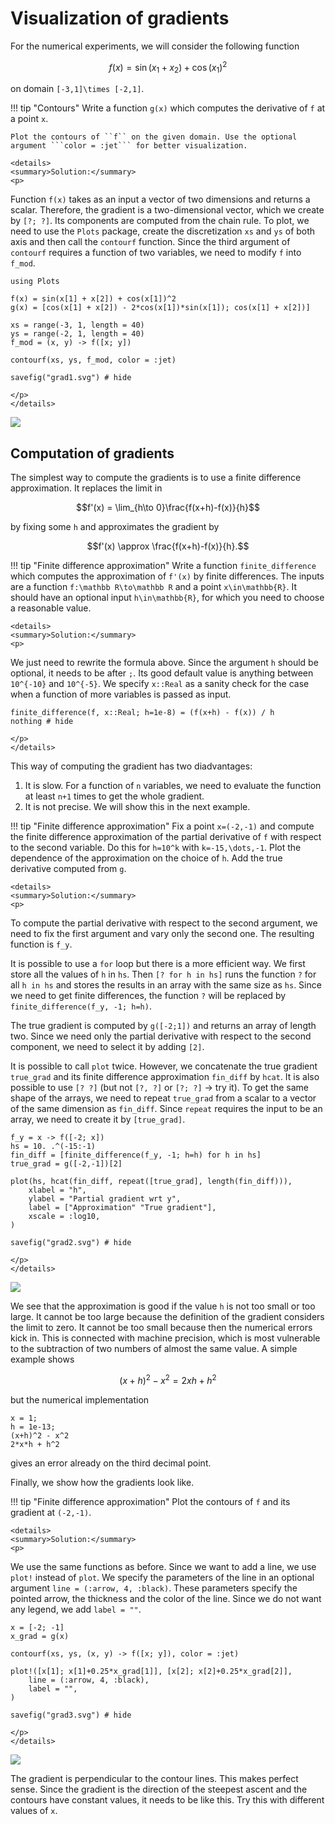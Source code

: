 # Visualization of gradients

For the numerical experiments, we will consider the following function
```math
f(x) = \sin(x_1 + x_2) + \cos(x_1)^2
```
on domain ``[-3,1]\times [-2,1]``.

!!! tip "Contours"
    Write a function ```g(x)``` which computes the derivative of ``f`` at a point  ``x``.

    Plot the contours of ``f`` on the given domain. Use the optional argument ```color = :jet``` for better visualization.

```@raw html
<details>
<summary>Solution:</summary>
<p>
```
Function ```f(x)``` takes as an input a vector of two dimensions and returns a scalar. Therefore, the gradient is a two-dimensional vector, which we create by ```[?; ?]```. Its components are computed from the chain rule. To plot, we need to use the ```Plots``` package, create the discretization ```xs``` and ```ys``` of both axis and then call the ```contourf``` function. Since the third argument of ```contourf``` requires a function of two variables, we need to modify ```f``` into ```f_mod```.
```@example optim
using Plots

f(x) = sin(x[1] + x[2]) + cos(x[1])^2
g(x) = [cos(x[1] + x[2]) - 2*cos(x[1])*sin(x[1]); cos(x[1] + x[2])]

xs = range(-3, 1, length = 40)
ys = range(-2, 1, length = 40)
f_mod = (x, y) -> f([x; y])

contourf(xs, ys, f_mod, color = :jet)

savefig("grad1.svg") # hide
```
```@raw html
</p>
</details>
```

![](grad1.svg)

## Computation of gradients

The simplest way to compute the gradients is to use a finite difference approximation. It replaces the limit in
```math
f'(x) = \lim_{h\to 0}\frac{f(x+h)-f(x)}{h}
```
by fixing some ``h`` and approximates the gradient by
```math
f'(x) \approx \frac{f(x+h)-f(x)}{h}.
```

!!! tip "Finite difference approximation"
    Write a function ```finite_difference``` which computes the approximation of ``f'(x)`` by finite differences. The inputs are a function ``f:\mathbb R\to\mathbb R`` and a point ``x\in\mathbb{R}``. It should have an optional input ``h\in\mathbb{R}``, for which you need to choose a reasonable value. 

```@raw html
<details>
<summary>Solution:</summary>
<p>
```
We just need to rewrite the formula above. Since the argument ```h``` should be optional, it needs to be after ```;```. Its good default value is anything between ``10^{-10}`` and ``10^{-5}``. We specify ```x::Real``` as a sanity check for the case when a function of more variables is passed as input.
```@example optim
finite_difference(f, x::Real; h=1e-8) = (f(x+h) - f(x)) / h
nothing # hide
```
```@raw html
</p>
</details>
```

This way of computing the gradient has two diadvantages:
1. It is slow. For a function of ``n`` variables, we need to evaluate the function at least ``n+1`` times to get the whole gradient.
2. It is not precise. We will show this in the next example.

!!! tip "Finite difference approximation"
    Fix a point ``x=(-2,-1)`` and compute the finite difference approximation of the partial derivative of ``f`` with respect to the second variable. Do this for ``h=10^k`` with ``k=-15,\dots,-1``. Plot the dependence of the approximation on the choice of ``h``. Add the true derivative computed from ```g```.

```@raw html
<details>
<summary>Solution:</summary>
<p>
```
To compute the partial derivative with respect to the second argument, we need to fix the first argument and vary only the second one. The resulting function is ```f_y```.

It is possible to use a ```for``` loop but there is a more efficient way. We first store all the values of ``h`` in ```hs```. Then ```[? for h in hs]``` runs the function ```?``` for all ```h in hs``` and stores the results in an array with the same size as ```hs```. Since we need to get finite differences, the function ```?``` will be replaced by ```finite_difference(f_y, -1; h=h)```.

The true gradient is computed by ```g([-2;1])``` and returns an array of length two. Since we need only the partial derivative with respect to the second component, we need to select it by adding  ```[2]```.

It is possible to call ```plot``` twice. However, we concatenate the true gradient ```true_grad``` and its finite difference approximation ```fin_diff``` by ```hcat```. It is also possible to use ```[? ?]``` (but not ```[?, ?]``` or ```[?; ?]``` -> try it). To get the same shape of the arrays, we need to repeat ```true_grad``` from a scalar to a vector of the same dimension as ```fin_diff```. Since ```repeat``` requires the input to be an array, we need to create it by ```[true_grad]```.
```@example optim    
f_y = x -> f([-2; x])
hs = 10. .^(-15:-1)
fin_diff = [finite_difference(f_y, -1; h=h) for h in hs]
true_grad = g([-2,-1])[2]

plot(hs, hcat(fin_diff, repeat([true_grad], length(fin_diff))),
    xlabel = "h",
    ylabel = "Partial gradient wrt y",
    label = ["Approximation" "True gradient"],
    xscale = :log10,
)

savefig("grad2.svg") # hide
```
```@raw html
</p>
</details>
```

![](grad2.svg)

We see that the approximation is good if the value ``h`` is not too small or too large. It cannot be too large because the definition of the gradient considers the limit to zero. It cannot be too small because then the numerical errors kick in. This is connected with machine precision, which is most vulnerable to the subtraction of two numbers of almost the same value. A simple example shows
```math
(x + h)^2 - x^2 = 2xh + h^2
```
but the numerical implementation
```@repl
x = 1;
h = 1e-13;
(x+h)^2 - x^2
2*x*h + h^2
```
gives an error already on the third decimal point.


Finally, we show how the gradients look like.

!!! tip "Finite difference approximation"
    Plot the contours of ``f`` and its gradient at ``(-2,-1)``.

```@raw html
<details>
<summary>Solution:</summary>
<p>
```
We use the same functions as before. Since we want to add a line, we use ```plot!``` instead of ```plot```. We specify the parameters of the line in an optional argument ```line = (:arrow, 4, :black)```. These parameters specify the pointed arrow, the thickness and the color of the line. Since we do not want any legend, we add ```label = ""```.
```@example optim
x = [-2; -1]
x_grad = g(x)

contourf(xs, ys, (x, y) -> f([x; y]), color = :jet)

plot!([x[1]; x[1]+0.25*x_grad[1]], [x[2]; x[2]+0.25*x_grad[2]],
    line = (:arrow, 4, :black),
    label = "",
)

savefig("grad3.svg") # hide
```
```@raw html
</p>
</details>
```

![](grad3.svg)

The gradient is perpendicular to the contour lines. This makes perfect sense. Since the gradient is the direction of the steepest ascent and the contours have constant values, it needs to be like this. Try this with different values of ``x``.
